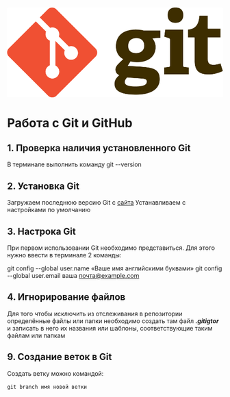 ![logo](Git-Logo-2Color.png)
# Работа с Git и GitHub
## 1. Проверка наличия установленного Git
В терминале выполнить команду git --version

## 2. Установка Git
Загружаем последнюю версию Git с [сайта](https://git-scm.com/downloads)
Устанавливаем с настройками по умолчанию
## 3. Настрока Git
При первом использовании Git необходимо представиться.
Для этого нужно ввести в терминале 2 команды:

git config --global user.name «Ваше имя английскими буквами»
git config --global user.email ваша почта@example.com
## 4. Игнорирование файлов
Для того чтобы исключить из отслеживания в репозитории определённые файлы или папки необходимо создать там файл ***.gitigtor*** 
и записать в него их названия или шаблоны, соответствующие таким файлам или папкам

## 9. Создание веток в Git ###
Создать ветку можно командой:
```
git branch имя новой ветки
```